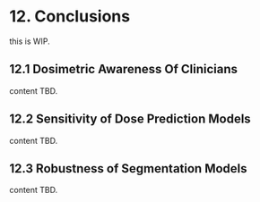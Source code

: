# 12. Conclusions

this is WIP.

## 12.1 Dosimetric Awareness Of Clinicians

content TBD.

## 12.2 Sensitivity of Dose Prediction Models

content TBD.

## 12.3 Robustness of Segmentation Models

content TBD.